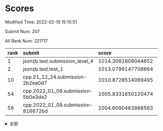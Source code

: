# Scores

Modified Time: 2022-02-19 15:10:51

Submit Num: 207

All Rank Num: 221717

| rank |               submit               |       score        |       sigma        | pk_num |
| :--- | :--------------------------------- | :----------------- | :----------------- | :----- |
| 1    | jsonzb.test.submission_level_4     | 1014.3081809044652 | 0.8498234339074698 | 4285   |
| 2    | jsonzb.test.test_1                 | 1013.0799147708664 | 0.83430844081578   | 4279   |
| 10   | cpp.21_12_24.submission-2b2ea0d7   | 1010.8728514069495 | 0.7837428803504114 | 4286   |
| 54   | cpp.2022_01_09.submission-5b0e3de2 | 1005.8331650120474 | 0.7172178105950396 | 4285   |
| 58   | cpp.2022_01_09.submission-816672bd | 1004.6090463988563 | 0.7110052710422019 | 4287   |


<details>
<summary>全部</summary>

| rank |                 submit                 |       score        |       sigma        | pk_num |
| :--- | :------------------------------------- | :----------------- | :----------------- | :----- |
| 1    | jsonzb.test.submission_level_4         | 1014.3081809044652 | 0.8498234339074698 | 4285   |
| 2    | jsonzb.test.test_1                     | 1013.0799147708664 | 0.83430844081578   | 4279   |
| 3    | gobigger.level_3.submission_level_3_4  | 1012.3204225980837 | 0.780888554703126  | 4283   |
| 4    | gobigger.level_3.submission_level_3_2  | 1012.0792941858418 | 0.7900755573967805 | 4285   |
| 5    | gobigger.level_3.submission_level_3_48 | 1011.9402460165645 | 0.7732651500639707 | 4280   |
| 6    | gobigger.level_3.submission_level_3_32 | 1011.7644156009152 | 0.7850581599862632 | 4286   |
| 7    | gobigger.level_3.submission_level_3_25 | 1011.0158367666617 | 0.7669483093360332 | 4281   |
| 8    | gobigger.level_3.submission_level_3_34 | 1011.0116812727376 | 0.7500616198812464 | 4285   |
| 9    | gobigger.level_3.submission_level_3_7  | 1010.9342822556307 | 0.7838199741124666 | 4286   |
| 10   | cpp.21_12_24.submission-2b2ea0d7       | 1010.8728514069495 | 0.7837428803504114 | 4286   |
| 11   | gobigger.level_3.submission_level_3_0  | 1010.861817676601  | 0.7593628214388277 | 4287   |
| 12   | gobigger.level_3.submission_level_3_36 | 1010.7521201012988 | 0.7362821783431095 | 4286   |
| 13   | gobigger.level_3.submission_level_3_5  | 1010.629268655405  | 0.7713943811892875 | 4287   |
| 14   | gobigger.level_3.submission_level_3_35 | 1010.5543781410144 | 0.7821159410768205 | 4284   |
| 15   | gobigger.level_3.submission_level_3_22 | 1010.4908178554496 | 0.7493962375153915 | 4288   |
| 16   | gobigger.level_3.submission_level_3_18 | 1010.4547533875846 | 0.7618640128007235 | 4284   |
| 17   | gobigger.level_3.submission_level_3_19 | 1010.4542344543216 | 0.7550053177989069 | 4286   |
| 18   | gobigger.level_3.submission_level_3_10 | 1010.4261419988323 | 0.7576606243744983 | 4282   |
| 19   | gobigger.level_3.submission_level_3_1  | 1010.4088757770198 | 0.7625477372769954 | 4286   |
| 20   | gobigger.level_3.submission_level_3_47 | 1010.3109135866882 | 0.7672469312852166 | 4284   |
| 21   | gobigger.level_3.submission_level_3_14 | 1010.2876018352456 | 0.758431601996927  | 4288   |
| 22   | gobigger.level_3.submission_level_3_37 | 1010.2646576026331 | 0.7655059328940222 | 4287   |
| 23   | gobigger.level_3.submission_level_3_46 | 1010.2422242923305 | 0.7751288164805002 | 4283   |
| 24   | gobigger.level_3.submission_level_3_39 | 1010.1790364484478 | 0.7566828350789236 | 4288   |
| 25   | gobigger.level_3.submission_level_3_9  | 1010.1738176855109 | 0.7557924421701432 | 4284   |
| 26   | gobigger.level_3.submission_level_3_27 | 1010.1464229611576 | 0.7754883314675068 | 4284   |
| 27   | gobigger.level_3.submission_level_3_40 | 1010.1277116058988 | 0.7421361275726516 | 4280   |
| 28   | gobigger.level_3.submission_level_3_33 | 1010.0907892440155 | 0.7580723697345306 | 4282   |
| 29   | gobigger.level_3.submission_level_3_38 | 1010.0841295416755 | 0.7473548690743974 | 4279   |
| 30   | gobigger.level_3.submission_level_3_12 | 1010.0781476438307 | 0.7464097339698532 | 4286   |
| 31   | gobigger.level_3.submission_level_3_42 | 1010.0637574820453 | 0.7423451128957647 | 4285   |
| 32   | gobigger.level_3.submission_level_3_44 | 1010.0603993656863 | 0.7686797224328044 | 4282   |
| 33   | gobigger.level_3.submission_level_3_45 | 1010.0186354105863 | 0.7635386891930314 | 4280   |
| 34   | gobigger.level_3.submission_level_3_8  | 1009.9539289023332 | 0.7703562347209602 | 4284   |
| 35   | gobigger.level_3.submission_level_3_11 | 1009.9145451549906 | 0.7471682074848046 | 4281   |
| 36   | gobigger.level_3.submission_level_3_31 | 1009.8363146164426 | 0.7713497957529352 | 4285   |
| 37   | gobigger.level_3.submission_level_3_28 | 1009.8094343605085 | 0.756832394289747  | 4285   |
| 38   | gobigger.level_3.submission_level_3_15 | 1009.7868261451948 | 0.760794321644322  | 4287   |
| 39   | gobigger.level_3.submission_level_3_21 | 1009.7167389498203 | 0.7606376278901812 | 4285   |
| 40   | gobigger.level_3.submission_level_3_17 | 1009.7097269086145 | 0.7390616622342097 | 4281   |
| 41   | gobigger.level_3.submission_level_3_13 | 1009.5980680165009 | 0.7438534110790395 | 4282   |
| 42   | gobigger.level_3.submission_level_3_30 | 1009.561625667698  | 0.7551009873836301 | 4289   |
| 43   | gobigger.level_3.submission_level_3_43 | 1009.3278711682108 | 0.7587266731246107 | 4284   |
| 44   | gobigger.level_3.submission_level_3_49 | 1009.2923054395114 | 0.7493108700993648 | 4283   |
| 45   | gobigger.level_3.submission_level_3_16 | 1009.2780854973842 | 0.7557533647980932 | 4282   |
| 46   | gobigger.level_3.submission_level_3_26 | 1009.1343154557766 | 0.7561357791898361 | 4286   |
| 47   | gobigger.level_3.submission_level_3_23 | 1009.129409364033  | 0.7330188160300198 | 4285   |
| 48   | gobigger.level_3.submission_level_3_29 | 1008.8949971760225 | 0.7361953528116446 | 4287   |
| 49   | gobigger.level_3.submission_level_3_24 | 1008.8474676791255 | 0.7754638207240061 | 4284   |
| 50   | gobigger.level_3.submission_level_3_3  | 1008.750063467916  | 0.7464539680212745 | 4282   |
| 51   | gobigger.level_3.submission_level_3_20 | 1008.7422559188832 | 0.7322384505244703 | 4281   |
| 52   | gobigger.level_3.submission_level_3_6  | 1008.5085260871017 | 0.7367798390698228 | 4286   |
| 53   | gobigger.level_3.submission_level_3_41 | 1008.2079906360664 | 0.7634750641923516 | 4285   |
| 54   | cpp.2022_01_09.submission-5b0e3de2     | 1005.8331650120474 | 0.7172178105950396 | 4285   |
| 55   | gobigger.level_1.submission_level_1_7  | 1004.8271018596586 | 0.7205582805276325 | 4286   |
| 56   | gobigger.level_1.submission_level_1_21 | 1004.6937216427291 | 0.7217470092964965 | 4284   |
| 57   | gobigger.level_1.submission_level_1_23 | 1004.6601592083292 | 0.7243984753591244 | 4284   |
| 58   | cpp.2022_01_09.submission-816672bd     | 1004.6090463988563 | 0.7110052710422019 | 4287   |
| 59   | gobigger.level_1.submission_level_1_36 | 1004.5821080365279 | 0.729114269773349  | 4282   |
| 60   | gobigger.level_1.submission_level_1_15 | 1004.558024960685  | 0.7110756735788744 | 4282   |
| 61   | gobigger.level_1.submission_level_1_0  | 1004.3957980760222 | 0.722932123657448  | 4284   |
| 62   | gobigger.level_1.submission_level_1_34 | 1004.3225744729743 | 0.716744472864777  | 4285   |
| 63   | gobigger.level_1.submission_level_1_17 | 1003.8916532341354 | 0.7109209723925065 | 4285   |
| 64   | gobigger.level_1.submission_level_1_28 | 1003.8893185359902 | 0.708274063544134  | 4290   |
| 65   | gobigger.level_1.submission_level_1_8  | 1003.8613566733301 | 0.7033084315645359 | 4284   |
| 66   | gobigger.level_1.submission_level_1_44 | 1003.788474063408  | 0.7223047237864519 | 4286   |
| 67   | gobigger.level_1.submission_level_1_38 | 1003.7397787718388 | 0.7151633970742199 | 4281   |
| 68   | gobigger.level_1.submission_level_1_25 | 1003.7116621207211 | 0.7200612018298443 | 4287   |
| 69   | gobigger.level_1.submission_level_1_33 | 1003.6717043347809 | 0.7098796839270832 | 4283   |
| 70   | gobigger.level_1.submission_level_1_24 | 1003.6617743546346 | 0.7235301305658747 | 4283   |
| 71   | gobigger.level_1.submission_level_1_31 | 1003.6436682998178 | 0.7231788431681218 | 4287   |
| 72   | gobigger.level_1.submission_level_1_30 | 1003.5637470444128 | 0.7157155261731346 | 4290   |
| 73   | gobigger.level_1.submission_level_1_43 | 1003.5380917374358 | 0.7120744037188329 | 4278   |
| 74   | gobigger.level_1.submission_level_1_45 | 1003.4979679233973 | 0.7220313463203069 | 4282   |
| 75   | gobigger.level_1.submission_level_1_29 | 1003.4726749145657 | 0.7221571917017898 | 4284   |
| 76   | gobigger.level_1.submission_level_1_40 | 1003.446715882171  | 0.7273115372721335 | 4287   |
| 77   | gobigger.level_1.submission_level_1_3  | 1003.3658457390727 | 0.7131259581729154 | 4286   |
| 78   | gobigger.level_1.submission_level_1_22 | 1003.3379741981441 | 0.7209519041121614 | 4286   |
| 79   | gobigger.level_1.submission_level_1_13 | 1003.319586764197  | 0.7121875911504693 | 4286   |
| 80   | gobigger.level_1.submission_level_1_5  | 1003.2964638713488 | 0.7271578868288646 | 4283   |
| 81   | gobigger.level_1.submission_level_1_48 | 1003.2049159248089 | 0.719231552833356  | 4288   |
| 82   | gobigger.level_1.submission_level_1_18 | 1003.1550568217468 | 0.7030150752453004 | 4284   |
| 83   | gobigger.level_1.submission_level_1_37 | 1003.1462956220071 | 0.7091975454994749 | 4285   |
| 84   | gobigger.level_1.submission_level_1_20 | 1003.0850493743707 | 0.705873418313157  | 4289   |
| 85   | gobigger.level_1.submission_level_1_39 | 1003.0219106037875 | 0.7106599063551388 | 4282   |
| 86   | gobigger.level_1.submission_level_1_42 | 1002.986350193015  | 0.7239103713039636 | 4286   |
| 87   | gobigger.level_1.submission_level_1_35 | 1002.9817039934791 | 0.7052855947586797 | 4281   |
| 88   | gobigger.level_1.submission_level_1_41 | 1002.9259813505379 | 0.7119491270621099 | 4282   |
| 89   | gobigger.level_1.submission_level_1_47 | 1002.8952916165081 | 0.7096144069240096 | 4287   |
| 90   | gobigger.level_1.submission_level_1_49 | 1002.8820900457637 | 0.7073369926706049 | 4281   |
| 91   | gobigger.level_1.submission_level_1_11 | 1002.8566092941501 | 0.7263396066802524 | 4288   |
| 92   | gobigger.level_1.submission_level_1_9  | 1002.8074494571024 | 0.7289587582993372 | 4281   |
| 93   | gobigger.level_1.submission_level_1_12 | 1002.7890115551901 | 0.7167960491714471 | 4290   |
| 94   | gobigger.level_1.submission_level_1_14 | 1002.6861206397058 | 0.7277221314387692 | 4283   |
| 95   | gobigger.level_1.submission_level_1_1  | 1002.64927017491   | 0.714471513188326  | 4280   |
| 96   | gobigger.level_1.submission_level_1_27 | 1002.61291414238   | 0.709863426472345  | 4282   |
| 97   | gobigger.level_1.submission_level_1_26 | 1002.5853706400418 | 0.7120893980399707 | 4284   |
| 98   | gobigger.level_1.submission_level_1_6  | 1002.5400195736069 | 0.7165519997835783 | 4286   |
| 99   | gobigger.level_1.submission_level_1_10 | 1002.4969352896679 | 0.7126986287198868 | 4282   |
| 100  | gobigger.level_1.submission_level_1_2  | 1002.3175979502224 | 0.7126264503442066 | 4281   |
| 101  | gobigger.level_1.submission_level_1_32 | 1002.2695315756982 | 0.7134079908683946 | 4283   |
| 102  | gobigger.level_1.submission_level_1_46 | 1002.1773512943521 | 0.7043407057739264 | 4284   |
| 103  | gobigger.level_1.submission_level_1_19 | 1001.9198324998757 | 0.7144798232692199 | 4283   |
| 104  | gobigger.level_1.submission_level_1_16 | 1001.7707590774928 | 0.7097842595097639 | 4286   |
| 105  | gobigger.level_1.submission_level_1_4  | 1001.0438849494925 | 0.7032896603681237 | 4281   |
| 106  | gobigger.random.submission_random_17   | 997.5171345566289  | 0.704957460766901  | 4284   |
| 107  | gobigger.random.submission_random_41   | 997.2290946638776  | 0.7180937991282321 | 4280   |
| 108  | gobigger.random.submission_random_44   | 997.0669213589921  | 0.709464895918575  | 4288   |
| 109  | gobigger.random.submission_random_48   | 996.9870948220715  | 0.708715819028095  | 4284   |
| 110  | gobigger.random.submission_random_37   | 996.9334806575573  | 0.7069090553981855 | 4283   |
| 111  | gobigger.random.submission_random_28   | 996.8184473425922  | 0.7147629393606645 | 4287   |
| 112  | gobigger.random.submission_random_21   | 996.5224913522975  | 0.6938741047305896 | 4283   |
| 113  | gobigger.random.submission_random_47   | 996.5089590870048  | 0.7067684405551063 | 4281   |
| 114  | gobigger.random.submission_random_10   | 996.489716631903   | 0.7096219582095206 | 4282   |
| 115  | gobigger.random.submission_random_2    | 996.4743207014385  | 0.7287812787254148 | 4286   |
| 116  | gobigger.random.submission_random_42   | 996.4700708039502  | 0.7145899758895179 | 4283   |
| 117  | gobigger.random.submission_random_49   | 996.4643838618199  | 0.7209019287953728 | 4283   |
| 118  | gobigger.random.submission_random_36   | 996.4600625963095  | 0.7156795985820775 | 4278   |
| 119  | gobigger.random.submission_random_7    | 996.4498779930341  | 0.7062797545723868 | 4281   |
| 120  | gobigger.random.submission_random_23   | 996.4218359790625  | 0.6943938033854731 | 4283   |
| 121  | gobigger.random.submission_random_40   | 996.3795476486185  | 0.7070774443497725 | 4287   |
| 122  | gobigger.random.submission_random_34   | 996.363700951403   | 0.7200193795933464 | 4281   |
| 123  | gobigger.random.submission_random_14   | 996.3048261695044  | 0.6969699176583974 | 4284   |
| 124  | gobigger.random.submission_random_38   | 996.2875136494821  | 0.7007397662143724 | 4283   |
| 125  | gobigger.random.submission_random_46   | 996.178759433108   | 0.7177247299329588 | 4286   |
| 126  | gobigger.random.submission_random_33   | 996.1472153550363  | 0.7188062918034767 | 4286   |
| 127  | gobigger.random.submission_random_6    | 996.1146184856696  | 0.7183535993423548 | 4282   |
| 128  | gobigger.random.submission_random_3    | 996.0822961801794  | 0.7242006533219207 | 4285   |
| 129  | gobigger.random.submission_random_5    | 996.0393505301071  | 0.7186951130212255 | 4283   |
| 130  | gobigger.random.submission_random_35   | 995.9839489309874  | 0.6988410352537127 | 4292   |
| 131  | gobigger.random.submission_random_16   | 995.9793734032958  | 0.7121435625126482 | 4284   |
| 132  | gobigger.random.submission_random_4    | 995.9048000912691  | 0.7222933670403778 | 4283   |
| 133  | gobigger.random.submission_random_22   | 995.7763353053837  | 0.6980014123051723 | 4285   |
| 134  | gobigger.random.submission_random_25   | 995.7507728900521  | 0.7128235583670222 | 4284   |
| 135  | gobigger.random.submission_random_12   | 995.7350327381317  | 0.7042769405536882 | 4285   |
| 136  | gobigger.random.submission_random_13   | 995.7335457585197  | 0.7158265977800228 | 4288   |
| 137  | gobigger.random.submission_random_30   | 995.6808828844122  | 0.7263581387162135 | 4282   |
| 138  | gobigger.random.submission_random_24   | 995.5261518483303  | 0.7143065401653002 | 4288   |
| 139  | gobigger.random.submission_random_15   | 995.5180827639324  | 0.7019103303655986 | 4284   |
| 140  | gobigger.random.submission_random_9    | 995.5103758946182  | 0.7151371481335898 | 4288   |
| 141  | gobigger.random.submission_random_18   | 995.5029515307999  | 0.7166653956226795 | 4284   |
| 142  | gobigger.random.submission_random_19   | 995.5008103487618  | 0.7239643369353161 | 4286   |
| 143  | gobigger.random.submission_random_20   | 995.4616602085587  | 0.746578479966031  | 4290   |
| 144  | gobigger.random.submission_random_27   | 995.3358119870397  | 0.7236734785969736 | 4287   |
| 145  | gobigger.random.submission_random_31   | 995.327338010221   | 0.7145756508882253 | 4285   |
| 146  | gobigger.random.submission_random_26   | 995.2935988239711  | 0.7148605354780982 | 4279   |
| 147  | gobigger.random.submission_random_11   | 994.9800452535609  | 0.7236559282649155 | 4283   |
| 148  | gobigger.random.submission_random_1    | 994.9690508930929  | 0.7147935943369996 | 4283   |
| 149  | gobigger.random.submission_random_45   | 994.8492842334396  | 0.7186326462275471 | 4288   |
| 150  | gobigger.random.submission_random_39   | 994.8000942840569  | 0.7340542241892264 | 4285   |
| 151  | gobigger.random.submission_random_43   | 994.7835792446424  | 0.7108675611731409 | 4283   |
| 152  | gobigger.random.submission_random_29   | 994.7250227880901  | 0.7232314710365091 | 4285   |
| 153  | gobigger.random.submission_random_8    | 994.6170241175938  | 0.7276223847611155 | 4287   |
| 154  | gobigger.random.submission_random_0    | 994.5928358490584  | 0.7154628902252904 | 4278   |
| 155  | gobigger.random.submission_random_32   | 994.3657380863204  | 0.7113564536248731 | 4283   |
| 156  | gobigger.level_2.submission_level_2_24 | 994.2748173962788  | 0.7342315050097669 | 4283   |
| 157  | gobigger.level_2.submission_level_2_37 | 994.1312279920318  | 0.7385490029187847 | 4287   |
| 158  | gobigger.level_2.submission_level_2_2  | 993.5790589083955  | 0.7348195064500184 | 4284   |
| 159  | gobigger.level_2.submission_level_2_10 | 993.5322150844582  | 0.745495685105396  | 4286   |
| 160  | gobigger.level_2.submission_level_2_27 | 993.4926494438071  | 0.7273317580284019 | 4289   |
| 161  | gobigger.level_2.submission_level_2_11 | 993.3587427031091  | 0.7251060686617287 | 4286   |
| 162  | gobigger.level_2.submission_level_2_17 | 993.3312256329481  | 0.7314255861220087 | 4287   |
| 163  | gobigger.level_2.submission_level_2_39 | 993.188600497287   | 0.7377380198502661 | 4284   |
| 164  | gobigger.level_2.submission_level_2_29 | 993.0894306585715  | 0.739835943571054  | 4288   |
| 165  | gobigger.level_2.submission_level_2_0  | 992.8926920105209  | 0.724139945347945  | 4282   |
| 166  | gobigger.level_2.submission_level_2_38 | 992.8632614374175  | 0.7295951537485627 | 4284   |
| 167  | gobigger.level_2.submission_level_2_30 | 992.8091069738051  | 0.7365417556565582 | 4281   |
| 168  | gobigger.level_2.submission_level_2_8  | 992.7704011032403  | 0.7588381925091752 | 4285   |
| 169  | gobigger.level_2.submission_level_2_6  | 992.589186448214   | 0.7397593356047332 | 4283   |
| 170  | gobigger.level_2.submission_level_2_33 | 992.5463422958827  | 0.7486406901693335 | 4283   |
| 171  | gobigger.level_2.submission_level_2_49 | 992.4807434309263  | 0.7452518242389194 | 4282   |
| 172  | gobigger.level_2.submission_level_2_31 | 992.4650607851399  | 0.7415847469043915 | 4285   |
| 173  | gobigger.level_2.submission_level_2_23 | 992.4605065932559  | 0.7259199563524569 | 4286   |
| 174  | gobigger.level_2.submission_level_2_20 | 992.3973678271525  | 0.7519770232116482 | 4287   |
| 175  | gobigger.level_2.submission_level_2_9  | 992.3096016298422  | 0.7538296261618564 | 4284   |
| 176  | gobigger.level_2.submission_level_2_34 | 992.258731483805   | 0.7523262354427284 | 4287   |
| 177  | gobigger.level_2.submission_level_2_13 | 992.2203999680497  | 0.7363713647580425 | 4285   |
| 178  | gobigger.level_2.submission_level_2_41 | 992.1993441845275  | 0.7428347108300949 | 4284   |
| 179  | gobigger.level_2.submission_level_2_40 | 992.131597949528   | 0.7253522329306066 | 4287   |
| 180  | gobigger.level_2.submission_level_2_26 | 992.0740286708309  | 0.7567482191585821 | 4286   |
| 181  | gobigger.level_2.submission_level_2_7  | 992.0215898491937  | 0.7465049390916748 | 4280   |
| 182  | gobigger.level_2.submission_level_2_28 | 991.9971349533852  | 0.7399270160208345 | 4287   |
| 183  | gobigger.level_2.submission_level_2_32 | 991.9583609146057  | 0.7486381888268137 | 4283   |
| 184  | gobigger.level_2.submission_level_2_22 | 991.75595687728    | 0.7737120400666584 | 4288   |
| 185  | gobigger.level_2.submission_level_2_15 | 991.6502262688242  | 0.7552119953836742 | 4288   |
| 186  | gobigger.level_2.submission_level_2_16 | 991.5632757320315  | 0.7465216362537981 | 4282   |
| 187  | gobigger.level_2.submission_level_2_4  | 991.5489352128234  | 0.7421565014043473 | 4283   |
| 188  | gobigger.level_2.submission_level_2_46 | 991.5239102453979  | 0.7519353662381721 | 4285   |
| 189  | gobigger.level_2.submission_level_2_42 | 991.473256704606   | 0.7423394513590095 | 4282   |
| 190  | gobigger.level_2.submission_level_2_21 | 991.4610398250563  | 0.7384114574457008 | 4285   |
| 191  | gobigger.level_2.submission_level_2_25 | 991.4022183114778  | 0.748444098196973  | 4283   |
| 192  | gobigger.level_2.submission_level_2_5  | 991.274792388555   | 0.7482577728953007 | 4289   |
| 193  | gobigger.level_2.submission_level_2_45 | 991.2040151659809  | 0.7540339174570054 | 4286   |
| 194  | gobigger.level_2.submission_level_2_19 | 991.1853012502719  | 0.7470459065527048 | 4284   |
| 195  | gobigger.level_2.submission_level_2_47 | 991.1594336654922  | 0.7620657612829229 | 4288   |
| 196  | gobigger.level_2.submission_level_2_1  | 991.1307797195049  | 0.7505115821434564 | 4286   |
| 197  | gobigger.level_2.submission_level_2_36 | 991.0059514380025  | 0.7637479915705588 | 4283   |
| 198  | gobigger.level_2.submission_level_2_44 | 990.82528446118    | 0.7521324973117112 | 4289   |
| 199  | gobigger.level_2.submission_level_2_35 | 990.7980970556132  | 0.7787361866348992 | 4285   |
| 200  | gobigger.level_2.submission_level_2_3  | 990.7882337920977  | 0.7662004064778922 | 4287   |
| 201  | gobigger.level_2.submission_level_2_12 | 990.6729301828389  | 0.7735789322173993 | 4288   |
| 202  | gobigger.level_2.submission_level_2_48 | 990.6013010238495  | 0.7531589396426761 | 4281   |
| 203  | gobigger.level_2.submission_level_2_43 | 990.4680679996655  | 0.7785727164332212 | 4280   |
| 204  | gobigger.level_2.submission_level_2_18 | 990.0192362281562  | 0.7738484352511132 | 4288   |
| 205  | gobigger.level_2.submission_level_2_14 | 989.7998924768698  | 0.7388168939115367 | 4285   |
| 206  | gobigger.none.submission_none_1        | 979.0619367957011  | 1.2199680691622068 | 4279   |
| 207  | gobigger.none.submission_none_0        | 977.2809864048365  | 1.3279612669068985 | 4282   |

</details>